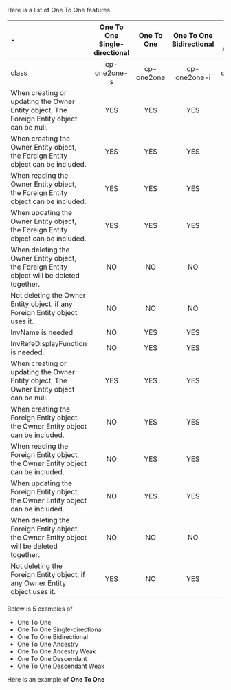 Here is a list of One To One features.


| - |One To One Single-directional|One To One|One To One Bidirectional|One To One Ancestry|One To One Descendant|One To One Ancestry Weak|ne To One Descendant Weak|
|:------|:-------:|:-------:|:-------:|:-------:|:-------:|:-------:|:-------:|
|class|cp-one2one-s|cp-one2one|cp-one2one-i|cp-one2one-a|cp-one2pne-d|cp-one2pne-aw|cp-one2pne-d|
|When creating or updating the Owner Entity object, The Foreign Entity object can be null.	|YES	|YES	|YES	|NO	|YES|YES|YES|
|When creating the Owner Entity object, the Foreign Entity object can be included.	|YES	|YES	|YES	|YES	|NO|YES|YES|
|When reading the Owner Entity object, the Foreign Entity object can be included.	|YES	|YES	|YES	|YES	|YES|YES|YES|
|When updating the Owner Entity object, the Foreign Entity object can be included.	|YES	|YES	|YES	|YES	|NO|YES|YES|
|When deleting the Owner Entity object, the Foreign Entity object will be deleted together.	|NO	|NO	|NO	|NO	|YES|NO|YES|
|Not deleting the Owner Entity object, if any Foreign Entity object uses it.	|NO	|NO	|NO	|NO	|NO|NO|NO|
|InvName is needed.	|NO	|YES	|YES	|YES	|YES|YES|YES|
|InvRefeDisplayFunction is needed.	|NO	|YES	|YES	|YES	|YES|YES|YES|
|When creating or updating the Owner Entity object, The Owner Entity object can be null.	|YES	|YES	|YES	|YES	|NO|YES|YES|
|When creating the Foreign Entity object, the Owner Entity object can be included.	|NO	|YES	|YES	|NO	|YES|YES|YES|
|When reading the Foreign Entity object, the Owner Entity object can be included.	|NO	|YES	|YES	|YES	|YES|YES|YES|
|When updating the Foreign Entity object, the Owner Entity object can be included.	|NO	|YES	|YES	|NO	|YES|YES|YES|
|When deleting the Foreign Entity object, the Owner Entity object will be deleted together.	|NO	|NO	|NO	|YES	|NO|YES|NO|
|Not deleting the Foreign Entity object, if any Owner Entity object uses it.	|YES	|NO	|YES	|NO	|NO|NO|NO|NO|

Below is 5 examples of 
* One To One 
* One To One Single-directional
* One To One Bidirectional 
* One To One Ancestry
* One To One Ancestry Weak
* One To One Descendant
* One To One Descendant Weak

Here is an example of __One To One__